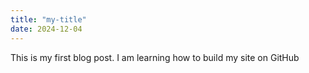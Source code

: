 ```yaml
---
title: "my-title"
date: 2024-12-04
---
```


This is my first blog post. I am learning how to build my site on GitHub

